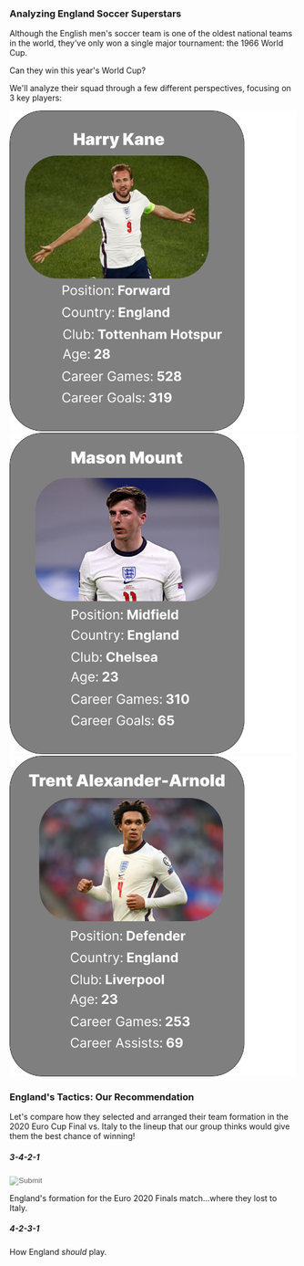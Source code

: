 <script src="js/test.js"></script>
<script src="js/formations.js"></script>
<body>
	<div class="container" id = "title-container">
		<div class="row">
			<h3>Analyzing England Soccer Superstars</h3>
		</div>
	</div>
	<div class="container" id = "intro-container">
		<div class = "row">
			<p>Although the English men's soccer team is one of the oldest national teams in the world, they’ve only won a single major tournament: the 1966 World Cup.</p>
			<p>Can they win this year's World Cup?</p>
			<p>We'll analyze their squad through a few different perspectives, focusing on 3 key players:</p>
		</div>
	</div>
	<div class="container" id = "card-container">
		<div class = "row">
			<div class="col" id ="kane-card">
				<img src="extra/kane_playing_card.png" alt="Harry Kane playing card">
			</div>
			<div class="col" id ="mount-card">
				<img src="extra/mount_playing_card.png" alt="Mason Mount playing card">
			</div>
			<div class="col" id ="trent-card">
				<img src="extra/trent_playing_card.png" alt="Trent Alexander-Arnold playing card">
			</div>
		</div>
	</div>
	<!-- >
	Example of using an event handler and linking to a external js func.
	<div class="container" id = "button-test">
		<p class="button-able">Test Text Here</p>
		<button onclick="changeColor()">Test Button Here</button>
	</div>
	-->
	<div class="mt-2 container" id = "title-frame-for-d3">
		<div class = "row">
			<h3>England's Tactics: Our Recommendation</h3>
		</div>
	</div>
	<div class="container" id = "frame-the-d3-container">
		<div class = "row">
			<p>Let's compare how they selected and arranged their team formation in the 2020 Euro Cup Final vs. Italy to the lineup that our group thinks would give them the best chance of winning!</p>
		</div>
	</div>
	<div class="container" id = "image-container">
		<div class="row">
			<div class="col">
				<h5>3-4-2-1</h5>
				<!--
				<p>This is how England at Euro 2020 Final. Starting with 3 defenders at the back can underpin an aggressively offensive strategy, but England's personnel included an equal number of defenders and attacking players. This resulted in a rather rigid gameplan that produced few promising attack chances -- save for an almost immediate goal in the second minute, courtesy of Luke Shaw.</p>
				-->	
				<input type="image" src="images/default-tactics-boards.png" style="opacity: 0.6;" src="http://www.google.com" onclick="default_lineup()"  onmouseout="this.style.opacity=0.6;" onmouseover="this.style.opacity=1;"/>
				<p>England's formation for the Euro 2020 Finals match...where they lost to Italy.</p>
			</div>
			<div class="col">
				<h5>4-2-3-1</h5>
				<p>How England <i>should</i> play.</p>
			</div>
		</div>	
	</div>
	<div class="container" id="positions-container">
		<div class="row" id = "positions-board">
		</div>
	</div>
</body>